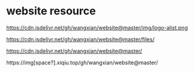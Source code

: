 # website resource

https://cdn.jsdelivr.net/gh/wangxian/website@master/img/logo-alist.png


https://cdn.jsdelivr.net/gh/wangxian/website@master/files/


https://cdn.jsdelivr.net/gh/wangxian/website@master/


https://img[space?].xiqiu.top/gh/wangxian/website@master/

